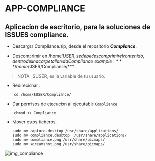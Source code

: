 # APP-COMPLIANCE
## Aplicacion de escritorio, para la soluciones de ISSUES compliance.

- Descargar Compliance.zip, desde el repositorio ***Compliance***.

- Descomprimir en /home/$USER, se debe descomprimir el contenido, dentro de una carpeta llamda Compliance, example : ***/home/$USER/Compliance/***

> NOTA : $USER, es la variable de tu usuario.

- Redirecionar : 
```
	cd /home/$USER/Compliance/  
```

- Dar permisos de ejecucion al ejecutable `Compliance`
```
	chmod +x Compliance
```

- Mover estos ficheros.
	```
	sudo mv capture.desktop /usr/share/applications/
	sudo mv compliance.desktop  /usr/share/applications/
	sudo mv compliance.png /usr/share/pixmaps/
	sudo mv screamshot.png /usr/share/pixmaps/
	```
![img_compliance](https://user-images.githubusercontent.com/86171869/166647737-00522195-5d1d-4c40-a400-d29dab098291.png)
